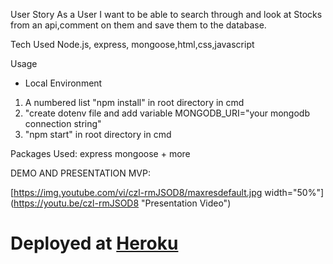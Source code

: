 User Story
As a User I want to be able to search through and look at Stocks from an api,comment on them and save them to the database.

Tech Used
Node.js, express, mongoose,html,css,javascript

Usage

* Local Environment
1. A numbered list "npm install" in root directory in cmd
2. "create dotenv file and add variable MONGODB_URI="your mongodb connection string"
3. "npm start" in root directory in cmd
 

Packages Used:
express
mongoose
+
 more

DEMO AND PRESENTATION MVP:


[https://img.youtube.com/vi/czl-rmJSOD8/maxresdefault.jpg width="50%"] 
(https://youtu.be/czl-rmJSOD8 "Presentation Video")


# Deployed at [Heroku](https://peaceful-sierra-27353.herokuapp.com/)
